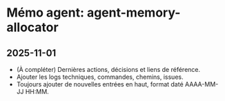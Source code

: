 # Mémo agent: agent-memory-allocator

## 2025-11-01
- (À compléter) Dernières actions, décisions et liens de référence.
- Ajouter les logs techniques, commandes, chemins, issues.
- Toujours ajouter de nouvelles entrées en haut, format daté AAAA-MM-JJ HH:MM.
